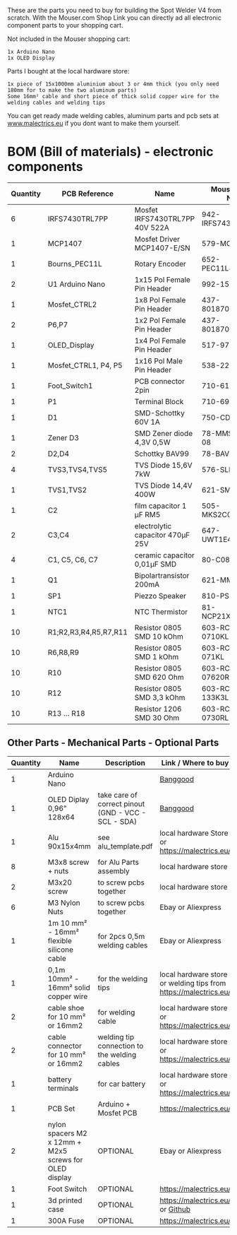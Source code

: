 These are the parts you need to buy for building the Spot Welder V4 from scratch. With the Mouser.com Shop Link you can directly ad all electronic component parts to your shopping cart.

Not included in the Mouser shopping cart:

    1x Arduino Nano
    1x OLED Display

Parts I bought at the local hardware store:

    1x piece of 15x1000mm aluminium about 3 or 4mm thick (you only need 180mm for to make the two aluminum parts)
    Some 16mm² cable and short piece of thick solid copper wire for the welding cables and welding tips

You can get ready made welding cables, aluminum parts and pcb sets at www.malectrics.eu if you dont want to make them yourself.

# BOM (Bill of materials) - electronic components


|Quantity |PCB Reference         |Name                             |Mouser.com Part Number    |
|---------|----------------------|---------------------------------|--------------------------|
|6        |IRFS7430TRL7PP        |Mosfet IRFS7430TRL7PP 40V 522A   |942-IRFS7430TRL7PP        |
|1        |MCP1407               |Mosfet Driver MCP1407-E/SN       |579-MCP1407-E/SN          |
|1        |Bourns_PEC11L         |Rotary Encoder                   |652-PEC11L4220FS0015      |
|2        |U1 Arduino Nano       |1x15 Pol Female Pin Header       |992-15FX1-254MM           |
|1        |Mosfet_CTRL2          |1x8 Pol Female Pin Header        |437-8018700810001101      |
|2        |P6,P7                 |1x2 Pol Female Pin Header        |437-8018700210001101      |
|1        |OLED_Display          |1x4 Pol Female Pin Header        |517-974-01-04-RK          |
|1        |Mosfet_CTRL1, P4, P5  |1x16 Pol Male Pin Header         |538-22-28-4160            |
|1        |Foot_Switch1          |PCB connector 2pin               |710-61900211121           |
|1        |P1                    |Terminal Block                   |710-691214110002          |
|1        |D1                    |SMD-Schottky 60V 1A              |750-CDBA160-G             |
|1        |Zener D3              |SMD Zener diode 4,3V 0,5W        |78-MMSZ4687-E3-08         |
|2	      |D2,D4	             |Schottky BAV99	               |78-BAV99-E3-08            |
|4	      |TVS3,TVS4,TVS5	     |TVS Diode 15,6V 7kW	           |576-SLD8S14A              |
|1	      |TVS1,TVS2	         |TVS Diode 14,4V 400W	           |621-SMAJ13A-13-F          |
|1	      |C2	                 |film capacitor 1 µF RM5	       |505-MKS2C041001FMSSD      |
|2        |C3,C4                 |electrolytic capacitor 470µF 25V |647-UWT1E471MNL1S         |
|4        |C1, C5, C6, C7        |ceramic capacitor 0,01µF SMD     |80-C0805C103J5R           |
|1        |Q1                    |Bipolartransistor 200mA          |621-MMBT3904-F            |
|1        |SP1                   |Piezzo Speaker                   |810-PS1240P02BT           |
|1        |NTC1                  |NTC Thermistor                   |81-NCP21XV103J03RA        |
|10       |R1;R2,R3,R4,R5,R7,R11 |Resistor 0805 SMD  10 kOhm       |603-RC0805FR-0710KL       |
|10       |R6,R8,R9              |Resistor 0805 SMD  1 kOhm        |603-RC0805FR-071KL        |
|10       |R10                   |Resistor 0805 SMD  620 Ohm       |603-RC0805FR-07620RL      |
|10       |R12                   |Resistor 0805 SMD  3,3 kOhm      |603-RC0805FR-133K3L       |
|10       |R13 … R18             |Resistor 1206 SMD  30 Ohm        |603-RC1206FR-0730RL       |


## Other Parts - Mechanical Parts - Optional Parts

| Quantity | Name           | Description                  | Link / Where to buy              |
|----------|----------------|------------------------------|----------------------------------|
| 1        | Arduino Nano                                           |                                                     | [Banggood](https://ban.ggood.vip/15P6G)|
| 1        | OLED Diplay 0,96" 128x64                               | take care of correct pinout (GND - VCC - SCL - SDA) | [Banggood](https://ban.ggood.vip/15P6J) |
| 1        | Alu 90x15x4mm                                          | see alu_template.pdf                                | local hardware Store or  https://malectrics.eu/  |    
| 8        | M3x8 screw + nuts                                      | for Alu Parts assembly                              | local hardware store                     |
| 2        | M3x20 screw                                            | to screw pcbs together                              | local hardware store                  |
| 6        | M3 Nylon Nuts                                          | to screw pcbs together                              | Ebay or Aliexpress                      |
| 1        | 1m 10 mm² - 16mm² flexible silicone cable              | for 2pcs 0,5m welding cables                        | Ebay or Aliexpress                      |
| 1        | 0,1m 10mm² - 16mm² solid copper wire                   | for the welding tips                                | local hardware store or welding tips from https://malectrics.eu/     |
| 2        | cable shoe for 10 mm² or 16mm2                         | for welding cable                                   | local hardware store or https://malectrics.eu/           |
| 2        | cable connector for 10 mm² or 16mm2                    | welding tip connection to the welding cables        | local hardware store or https://malectrics.eu/        |
| 1        | battery terminals                                      | for car battery                                     | local hardware store or https://malectrics.eu/           |
| 1        | PCB Set                                                | Arduino + Mosfet PCB                                | https://malectrics.eu/                                   |
| 2        | nylon spacers M2 x 12mm + M2x5 screws for OLED display | OPTIONAL                                            | Ebay or Aliexpress                  |
| 1        | Foot Switch                                            | OPTIONAL                                            | https://malectrics.eu/                                |
| 1        | 3d printed case                                        | OPTIONAL                                    | https://malectrics.eu/ or [Github](https://github.com/KaeptnBalu/Arduino_Spot_Welder_V4/tree/main/Parts/Spot_Welder_V4_Case) |
| 1        | 300A Fuse                                              | OPTIONAL                                            | https://malectrics.eu/        
